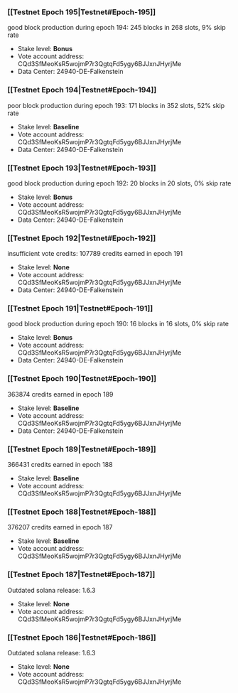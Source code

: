 ### [[Testnet Epoch 195|Testnet#Epoch-195]]
good block production during epoch 194: 245 blocks in 268 slots, 9% skip rate
* Stake level: **Bonus**
* Vote account address: CQd3SfMeoKsR5wojmP7r3QgtqFd5ygy6BJJxnJHyrjMe
* Data Center: 24940-DE-Falkenstein
### [[Testnet Epoch 194|Testnet#Epoch-194]]
poor block production during epoch 193: 171 blocks in 352 slots, 52% skip rate 
* Stake level: **Baseline**
* Vote account address: CQd3SfMeoKsR5wojmP7r3QgtqFd5ygy6BJJxnJHyrjMe
* Data Center: 24940-DE-Falkenstein
### [[Testnet Epoch 193|Testnet#Epoch-193]]
good block production during epoch 192: 20 blocks in 20 slots, 0% skip rate
* Stake level: **Bonus**
* Vote account address: CQd3SfMeoKsR5wojmP7r3QgtqFd5ygy6BJJxnJHyrjMe
* Data Center: 24940-DE-Falkenstein
### [[Testnet Epoch 192|Testnet#Epoch-192]]
insufficient vote credits: 107789 credits earned in epoch 191
* Stake level: **None**
* Vote account address: CQd3SfMeoKsR5wojmP7r3QgtqFd5ygy6BJJxnJHyrjMe
* Data Center: 24940-DE-Falkenstein
### [[Testnet Epoch 191|Testnet#Epoch-191]]
good block production during epoch 190: 16 blocks in 16 slots, 0% skip rate
* Stake level: **Bonus**
* Vote account address: CQd3SfMeoKsR5wojmP7r3QgtqFd5ygy6BJJxnJHyrjMe
* Data Center: 24940-DE-Falkenstein
### [[Testnet Epoch 190|Testnet#Epoch-190]]
363874 credits earned in epoch 189
* Stake level: **Baseline**
* Vote account address: CQd3SfMeoKsR5wojmP7r3QgtqFd5ygy6BJJxnJHyrjMe
* Data Center: 24940-DE-Falkenstein
### [[Testnet Epoch 189|Testnet#Epoch-189]]
366431 credits earned in epoch 188
* Stake level: **Baseline**
* Vote account address: CQd3SfMeoKsR5wojmP7r3QgtqFd5ygy6BJJxnJHyrjMe
### [[Testnet Epoch 188|Testnet#Epoch-188]]
376207 credits earned in epoch 187
* Stake level: **Baseline**
* Vote account address: CQd3SfMeoKsR5wojmP7r3QgtqFd5ygy6BJJxnJHyrjMe
### [[Testnet Epoch 187|Testnet#Epoch-187]]
Outdated solana release: 1.6.3
* Stake level: **None**
* Vote account address: CQd3SfMeoKsR5wojmP7r3QgtqFd5ygy6BJJxnJHyrjMe
### [[Testnet Epoch 186|Testnet#Epoch-186]]
Outdated solana release: 1.6.3
* Stake level: **None**
* Vote account address: CQd3SfMeoKsR5wojmP7r3QgtqFd5ygy6BJJxnJHyrjMe